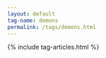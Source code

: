 ```yaml
---
layout: default
tag-name: demons
permalink: /tags/demons.html
---
```


{% include tag-articles.html %}
